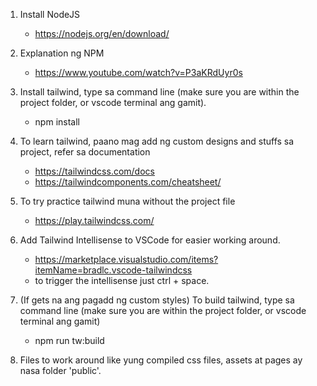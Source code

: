 1. Install NodeJS
    - https://nodejs.org/en/download/

2. Explanation ng NPM
    - https://www.youtube.com/watch?v=P3aKRdUyr0s

3. Install tailwind, type sa command line (make sure you are within the project folder, or vscode terminal ang gamit).
    - npm install

3. To learn tailwind, paano mag add ng custom designs and stuffs sa project, refer sa documentation
    - https://tailwindcss.com/docs
    - https://tailwindcomponents.com/cheatsheet/

4. To try practice tailwind muna without the project file
    - https://play.tailwindcss.com/

5. Add Tailwind Intellisense to VSCode for easier working around.
    - https://marketplace.visualstudio.com/items?itemName=bradlc.vscode-tailwindcss
    - to trigger the intellisense just ctrl + space.

5. (If gets na ang pagadd ng custom styles) To build tailwind, type sa command line (make sure you are within the project folder, or vscode terminal ang gamit)
    - npm run tw:build

7. Files to work around like yung compiled css files, assets at pages ay nasa folder 'public'.
